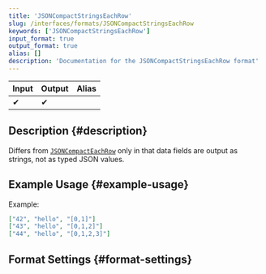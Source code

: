 ```yaml
---
title: 'JSONCompactStringsEachRow'
slug: /interfaces/formats/JSONCompactStringsEachRow
keywords: ['JSONCompactStringsEachRow']
input_format: true
output_format: true
alias: []
description: 'Documentation for the JSONCompactStringsEachRow format'
---
```


| Input | Output | Alias |
|-------|--------|-------|
| ✔     | ✔      |       |

## Description {#description}

Differs from [`JSONCompactEachRow`](./JSONCompactEachRow.md) only in that data fields are output as strings, not as typed JSON values.

## Example Usage {#example-usage}

Example:

```json
["42", "hello", "[0,1]"]
["43", "hello", "[0,1,2]"]
["44", "hello", "[0,1,2,3]"]
```

## Format Settings {#format-settings}

